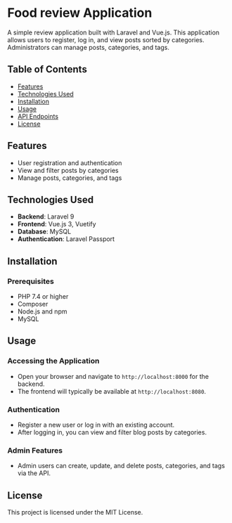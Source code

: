 # Food review Application

A simple review application built with Laravel and Vue.js. This application allows users to register, log in, and view posts sorted by categories. Administrators can manage posts, categories, and tags.

## Table of Contents

- [Features](#features)
- [Technologies Used](#technologies-used)
- [Installation](#installation)
- [Usage](#usage)
- [API Endpoints](#api-endpoints)
- [License](#license)

## Features

- User registration and authentication
- View and filter posts by categories
- Manage posts, categories, and tags

## Technologies Used

- **Backend**: Laravel 9
- **Frontend**: Vue.js 3, Vuetify
- **Database**: MySQL
- **Authentication**: Laravel Passport

## Installation

### Prerequisites

- PHP 7.4 or higher
- Composer
- Node.js and npm
- MySQL

## Usage

### Accessing the Application

- Open your browser and navigate to `http://localhost:8000` for the backend.
- The frontend will typically be available at `http://localhost:8080`.

### Authentication

- Register a new user or log in with an existing account.
- After logging in, you can view and filter blog posts by categories.

### Admin Features

- Admin users can create, update, and delete posts, categories, and tags via the API.

## License

This project is licensed under the MIT License.